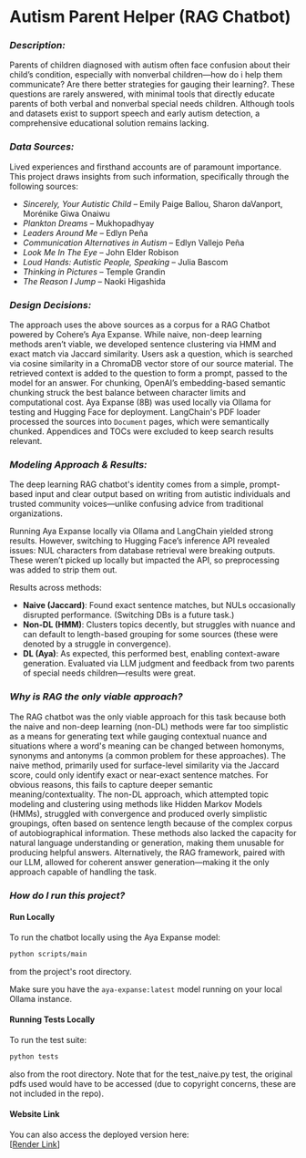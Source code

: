 # __Autism Parent Helper (RAG Chatbot)__

### _Description:_
Parents of children diagnosed with autism often face confusion about their child’s condition, especially with nonverbal children—how do i help them communicate? Are there better strategies for gauging their learning?. These questions are rarely answered, with minimal tools that directly educate parents of both verbal and nonverbal special needs children. Although tools and datasets exist to support speech and early autism detection, a comprehensive educational solution remains lacking.

### _Data Sources:_ 
Lived experiences and firsthand accounts are of paramount importance. This project draws insights from such information, specifically through the following sources:
- *Sincerely, Your Autistic Child* – Emily Paige Ballou, Sharon daVanport, Morénike Giwa Onaiwu  
- *Plankton Dreams* – Mukhopadhyay  
- *Leaders Around Me* – Edlyn Peña  
- *Communication Alternatives in Autism* – Edlyn Vallejo Peña  
- *Look Me In The Eye* – John Elder Robison  
- *Loud Hands: Autistic People, Speaking* – Julia Bascom  
- *Thinking in Pictures* – Temple Grandin  
- *The Reason I Jump* – Naoki Higashida

### _Design Decisions:_
The approach uses the above sources as a corpus for a RAG Chatbot powered by Cohere’s Aya Expanse. While naive, non-deep learning methods aren’t viable, we developed sentence clustering via HMM and exact match via Jaccard similarity. Users ask a question, which is searched via cosine similarity in a ChromaDB vector store of our source material. The retrieved context is added to the question to form a prompt, passed to the model for an answer. For chunking, OpenAI’s embedding-based semantic chunking struck the best balance between character limits and computational cost. Aya Expanse (8B) was used locally via Ollama for testing and Hugging Face for deployment. LangChain's PDF loader processed the sources into `Document` pages, which were semantically chunked. Appendices and TOCs were excluded to keep search results relevant.

### _Modeling Approach & Results:_
The deep learning RAG chatbot's identity comes from a simple, prompt-based input and clear output based on writing from autistic individuals and trusted community voices—unlike confusing advice from traditional organizations.

Running Aya Expanse locally via Ollama and LangChain yielded strong results. However, switching to Hugging Face’s inference API revealed issues: NUL characters from database retrieval were breaking outputs. These weren’t picked up locally but impacted the API, so preprocessing was added to strip them out.

Results across methods:  
- **Naive (Jaccard)**: Found exact sentence matches, but NULs occasionally disrupted performance. (Switching DBs is a future task.)  
- **Non-DL (HMM)**: Clusters topics decently, but struggles with nuance and can default to length-based grouping for some sources (these were denoted by a struggle in convergence).  
- **DL (Aya)**: As expected, this performed best, enabling context-aware generation. Evaluated via LLM judgment and feedback from two parents of special needs children—results were great.

### _Why is RAG the only viable approach?_
The RAG chatbot was the only viable approach for this task because both the naive and non-deep learning (non-DL) methods were far too simplistic as a means for generating text while gauging contextual nuance and situations where a word's meaning can be changed between homonyms, synonyms and antonyms (a common problem for these approaches). The naive method, primarily used for surface-level similarity via the Jaccard score, could only identify exact or near-exact sentence matches. For obvious reasons, this fails to capture deeper semantic meaning/contextuality. The non-DL approach, which attempted topic modeling and clustering using methods like Hidden Markov Models (HMMs), struggled with convergence and produced overly simplistic groupings, often based on sentence length because of the complex corpus of autobiographical information. These methods also lacked the capacity for natural language understanding or generation, making them unusable for producing helpful answers. Alternatively, the RAG framework, paired with our LLM, allowed for coherent answer generation—making it the only approach capable of handling the task.

### _How do I run this project?_
#### Run Locally
To run the chatbot locally using the Aya Expanse model:

```bash
python scripts/main
```

from the project's root directory.

Make sure you have the `aya-expanse:latest` model running on your local Ollama instance.

#### Running Tests Locally
To run the test suite:

```bash
python tests
```

also from the root directory. Note that for the test_naive.py test, the original pdfs used would have to be accessed (due to copyright concerns, these are not included in the repo).

#### Website Link
You can also access the deployed version here:  
[[Render Link](https://nlp-aph.onrender.com)]